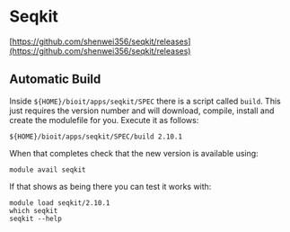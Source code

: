 # Seqkit

[https://github.com/shenwei356/seqkit/releases](https://github.com/shenwei356/seqkit/releases)

## Automatic Build

Inside `${HOME}/bioit/apps/seqkit/SPEC` there is a script called `build`. This just requires the version number and will download, compile, install and create the modulefile for you. Execute it as follows:

    ${HOME}/bioit/apps/seqkit/SPEC/build 2.10.1

When that completes check that the new version is available using:

    module avail seqkit

If that shows as being there you can test it works with:

    module load seqkit/2.10.1
    which seqkit
    seqkit --help
